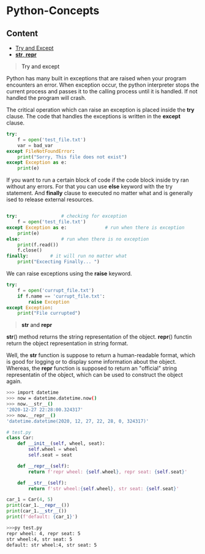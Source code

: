# Python-Concepts
## Content
- [Try and Except](#tryexcept)
- [__str__, __repr__](#strrepr)


> <a name = "tryexcept">Try and except</a>

Python has many built in exceptions that are raised when your program encounters an error. When exception occur, the python interpreter stops the current process and passes it to the calling process until it is handled. If not handled the program will crash.

The critical operation which can raise an exception is placed inside the **try** clause. The code that handles the exceptions is written in the **except** clause.


```python
try:
    f = open('test_file.txt')
    var = bad_var
except FileNotFoundError:
    print("Sorry, This file does not exist")
except Exception as e:
    print(e)
```

If you want to run a certain block of code if the code block inside try ran without any errors. For that you can use **else** keyword with the try statement. And **finally** clause to executed no matter what and is generally ised to release external resources.

```python

try:				# checking for exception
	f = open('test_file.txt')
except Exception as e:				# run when there is exception
	print(e)
else:				# run when there is no exception
	print(f.read())
	f.close()
finally:		# it will run no matter what
	print("Excecting Finally... ")			
```

We can raise exceptions using the **raise** keyword.
```python
try:
	f = open('currupt_file.txt')
	if f.name == 'currupt_file.txt':
		raise Exception
except Exception:
	print("File currupted")

```
> <a name = "strrepr">__str__ and __repr__</a>

__str__() method returns the string representation of the object.
__repr__() functin return the object representation in string format.

Well, the __str__ function is suppose to return a human-readable format, which is good for logging or to display some information about the object. Whereas, the __repr__ function is supposed to return an "official" string representatin of the object, which can be used to construct the object again.  

```bash
>>> import datetime
>>> now = datetime.datetime.now()
>>> now.__str__()
'2020-12-27 22:28:00.324317'
>>> now.__repr__()
'datetime.datetime(2020, 12, 27, 22, 28, 0, 324317)'
```

```python
# test.py
class Car:
    def __init__(self, wheel, seat):
        self.wheel = wheel
        self.seat = seat

    def __repr__(self):
        return f'repr wheel: {self.wheel}, repr seat: {self.seat}'

    def __str__(self):
        return f'str wheel:{self.wheel}, str seat: {self.seat}'

car_1 = Car(4, 5)
print(car_1.__repr__())
print(car_1.__str__())
print(f'default: {car_1}')

```
```bash
>>>py test.py
repr wheel: 4, repr seat: 5
str wheel:4, str seat: 5
default: str wheel:4, str seat: 5
```
